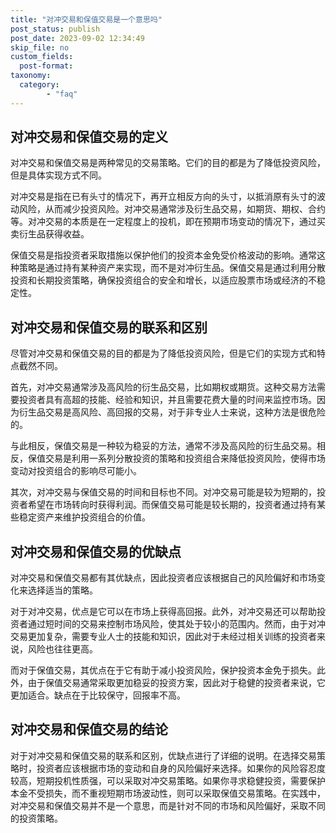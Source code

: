 ```yaml
---
title: "对冲交易和保值交易是一个意思吗"
post_status: publish
post_date: 2023-09-02 12:34:49
skip_file: no
custom_fields: 
  post-format: 
taxonomy:
  category:
        - "faq"
---
```


## 对冲交易和保值交易的定义

对冲交易和保值交易是两种常见的交易策略。它们的目的都是为了降低投资风险，但是具体实现方式不同。

对冲交易是指在已有头寸的情况下，再开立相反方向的头寸，以抵消原有头寸的波动风险，从而减少投资风险。对冲交易通常涉及衍生品交易，如期货、期权、合约等。对冲交易的本质是在一定程度上的投机，即在预期市场变动的情况下，通过买卖衍生品获得收益。

保值交易是指投资者采取措施以保护他们的投资本金免受价格波动的影响。通常这种策略是通过持有某种资产来实现，而不是对冲衍生品。保值交易是通过利用分散投资和长期投资策略，确保投资组合的安全和增长，以适应股票市场或经济的不稳定性。

## 对冲交易和保值交易的联系和区别

尽管对冲交易和保值交易的目的都是为了降低投资风险，但是它们的实现方式和特点截然不同。

首先，对冲交易通常涉及高风险的衍生品交易，比如期权或期货。这种交易方法需要投资者具有高超的技能、经验和知识，并且需要花费大量的时间来监控市场。因为衍生品交易是高风险、高回报的交易，对于非专业人士来说，这种方法是很危险的。

与此相反，保值交易是一种较为稳妥的方法，通常不涉及高风险的衍生品交易。相反，保值交易是利用一系列分散投资的策略和投资组合来降低投资风险，使得市场变动对投资组合的影响尽可能小。

其次，对冲交易与保值交易的时间和目标也不同。对冲交易可能是较为短期的，投资者希望在市场转向时获得利润。而保值交易可能是较长期的，投资者通过持有某些稳定资产来维护投资组合的价值。

## 对冲交易和保值交易的优缺点

对冲交易和保值交易都有其优缺点，因此投资者应该根据自己的风险偏好和市场变化来选择适当的策略。

对于对冲交易，优点是它可以在市场上获得高回报。此外，对冲交易还可以帮助投资者通过短时间的交易来控制市场风险，使其处于较小的范围内。然而，由于对冲交易更加复杂，需要专业人士的技能和知识，因此对于未经过相关训练的投资者来说，风险也往往更高。

而对于保值交易，其优点在于它有助于减小投资风险，保护投资本金免于损失。此外，由于保值交易通常采取更加稳妥的投资方案，因此对于稳健的投资者来说，它更加适合。缺点在于比较保守，回报率不高。

## 对冲交易和保值交易的结论

对于对冲交易和保值交易的联系和区别，优缺点进行了详细的说明。在选择交易策略时，投资者应该根据市场的变动和自身的风险偏好来选择。如果你的风险容忍度较高，短期投机性质强，可以采取对冲交易策略。如果你寻求稳健投资，需要保护本金不受损失，而不重视短期市场波动性，则可以采取保值交易策略。在实践中，对冲交易和保值交易并不是一个意思，而是针对不同的市场和风险偏好，采取不同的投资策略。
